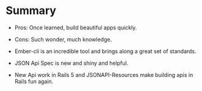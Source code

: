 # Summary

- Pros: Once learned, build beautiful apps quickly.
- Cons: Such wonder, much knowledge.

- Ember-cli is an incredible tool and brings along a great set of standards.
- JSON Api Spec is new and shiny and helpful.
- New Api work in Rails 5 and JSONAPI-Resources make building apis in Rails fun again.